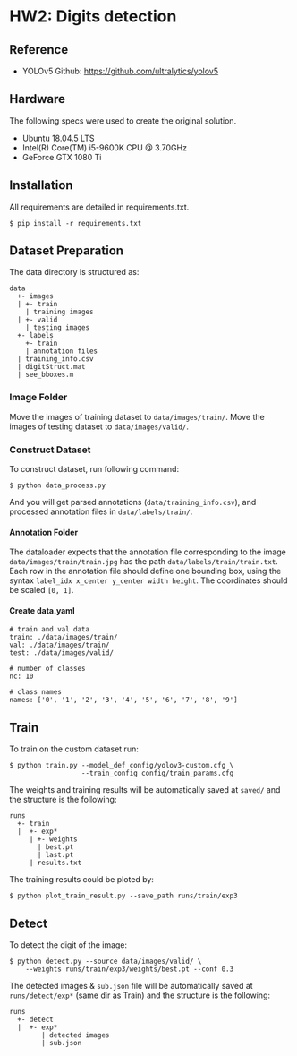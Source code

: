 # HW2: Digits detection
## Reference

- YOLOv5 Github: https://github.com/ultralytics/yolov5

## Hardware

The following specs were used to create the original solution.

- Ubuntu 18.04.5 LTS
- Intel(R) Core(TM) i5-9600K CPU @ 3.70GHz
- GeForce GTX 1080 Ti

## Installation

All requirements are detailed in requirements.txt. 

```bash=
$ pip install -r requirements.txt
```

## Dataset Preparation

The data directory is structured as:

```
data
  +- images
  | +- train
    | training images
  | +- valid
    | testing images
  +- labels
    +- train
    | annotation files 
  | training_info.csv
  | digitStruct.mat
  | see_bboxes.m
```

### Image Folder

Move the images of training dataset to `data/images/train/`.
Move the images of testing dataset to `data/images/valid/`.

### Construct Dataset

To construct dataset, run following command:

```python=
$ python data_process.py
```

And you will get parsed annotations (`data/training_info.csv`), and processed annotation files in `data/labels/train/`.

#### Annotation Folder

The dataloader expects that the annotation file corresponding to the image `data/images/train/train.jpg` has the path `data/labels/train/train.txt`. Each row in the annotation file should define one bounding box, using the syntax `label_idx x_center y_center width height`. The coordinates should be scaled `[0, 1]`.

#### Create data.yaml

```yaml=
# train and val data
train: ./data/images/train/
val: ./data/images/train/
test: ./data/images/valid/

# number of classes
nc: 10

# class names
names: ['0', '1', '2', '3', '4', '5', '6', '7', '8', '9']
```

## Train

To train on the custom dataset run:

```bash=
$ python train.py --model_def config/yolov3-custom.cfg \
                  --train_config config/train_params.cfg
```

The weights and training results will be automatically saved at `saved/` and the structure is the following:

```
runs
  +- train
  |  +- exp*
     | +- weights
       | best.pt
       | last.pt
     | results.txt
```

The training results could be ploted by:

```bash=
$ python plot_train_result.py --save_path runs/train/exp3
```

## Detect

To detect the digit of the image:

```bash=
$ python detect.py --source data/images/valid/ \
    --weights runs/train/exp3/weights/best.pt --conf 0.3
```

The detected images & `sub.json` file will be automatically saved at `runs/detect/exp*` (same dir as Train) and the structure is the following:

```
runs
  +- detect
  |  +- exp*
        | detected images
        | sub.json
```